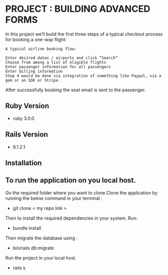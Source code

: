 # PROJECT : BUILDING ADVANCED FORMS
  In this project we’ll build the first three steps of a typical checkout process for booking a one-way flight:

    A typical airline booking flow:

    Enter desired dates / airports and click “Search”
    Choose from among a list of eligible flights
    Enter passenger information for all passengers
    Enter billing information
    Step 4 would be done via integration of something like Paypal, via a gem or an SDK or Stripe.
    
   After successfully booking the seat email is sent to the passenger.


## Ruby Version
- ruby 3.0.0

## Rails Version 
- 6.1.2.1

## Installation

## To run the application on you local host.

Go the required folder where you want to clone.Clone the application by running the below command in your terminal :
  - git clone < my repo link >

Then to install the required dependencies in your system. Run:
 - bundle install

Then migrate the database using :
- bin/rails db:migrate

Run the project in your local host.
 - rails s

